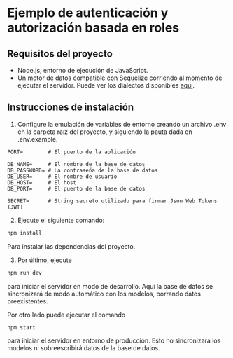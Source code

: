 # Ejemplo de autenticación y autorización basada en roles

## Requisitos del proyecto

- Node.js, entorno de ejecución de JavaScript.
- Un motor de datos compatible con Sequelize corriendo al momento de ejecutar el servidor. Puede ver los dialectos disponibles [aquí](https://sequelize.org/docs/v6/other-topics/dialect-specific-things/).

## Instrucciones de instalación

1. Configure la emulación de variables de entorno creando un archivo .env en la carpeta raíz del proyecto, y siguiendo la pauta dada en .env.example.

```env
PORT=        # El puerto de la aplicación

DB_NAME=     # El nombre de la base de datos
DB_PASSWORD= # La contraseña de la base de datos
DB_USER=     # El nombre de usuario
DB_HOST=     # El host 
DB_PORT=     # El puerto de la base de datos

SECRET=      # String secreto utilizado para firmar Json Web Tokens (JWT)
```

2. Ejecute el siguiente comando:

```bash
npm install
```

Para instalar las dependencias del proyecto.

3. Por último, ejecute 

```bash
npm run dev
```

para iniciar el servidor en modo de desarrollo. Aquí la base de datos se sincronizará de modo automático con los modelos, borrando datos preexistentes.

Por otro lado puede ejecutar el comando

```bash
npm start
```

para iniciar el servidor en entorno de producción. Esto no sincronizará los modelos ni sobreescribirá datos de la base de datos.
